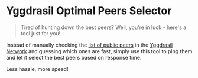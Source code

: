 # Yggdrasil Optimal Peers Selector

> Tired of hunting down the best peers? Well, you're in luck - here's a tool just for you!

Instead of manually checking the [list of public peers](https://publicpeers.neilalexander.dev) in the [Yggdrasil Network](https://yggdrasil-network.github.io) and guessing which ones are fast, simply use this tool to ping them and let it select the best peers based on response time.

Less hassle, more speed!
